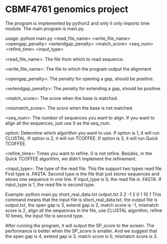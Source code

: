 # CBMF4761 genomics project

The program is implemented by python2 and only it only imports time module.
The main program is main.py.

usage: python main.py <read_file_name> <write_file_name> <opengap_penalty> <extendgap_penalty> <match_score> <mismatch _score> <seq_num> <option> <refine_time> <input_type>

<read_file_name>: The file from which to read sequence.

<write_file_name>: The file to which the program output the alignment.

<opengap_penalty>: The penalty for opening a gap, should be positive.

<extendgap_penalty>: The penalty for extending a gap, should be positive.

<match_score>: The score when the base is matched.

<mismatch_score>: The score when the base is not matched.

<seq_num>: The number of sequences you want to align. If you want to align all the sequences, just use 0 as the seq_num.

option: Determine which algorithm you want to use. If option is 1, it will run CLUSTAL. If option is 2, it will run TCOFFEE. If option is 3, it will run Quick TCOFFEE.

<refine_time>: Times you want to refine. 0 is not refine. Besides, in the Quick TCOFFEE algorithm, we didn't implement the refinement.

<input_type>: The type of the read file. This file support two types read file. First type is .FASTA. Second type is the file that just stores sequences and stores one sequence in one line. If input_type is 0, the read file is .FASTA. If input_type is 1, the read file is second type.

Example:
python main.py short_real_data.txt output.txt 3 2 -1 2 0 1 10 1
This command means that the input file is short_real_data.txt, the output file is output.txt, the open gap is 3, extend gap is 2, match score is -1, mismatch score is 2, align all the sequences in the file, use CLUSTAL algorithm, refine 10 times, the input file is second type.

After running the program, it will output the SP_score to the screen. The performance is better when the SP_score is smaller. And we suggest that the open gap is 4, extend gap is 3, match score is 0, mismatch score is 3.
